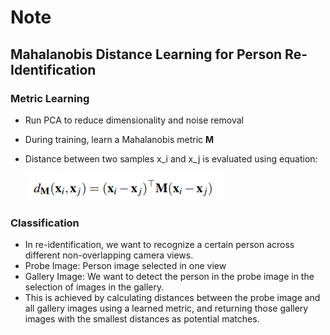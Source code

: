 # Note

## Mahalanobis Distance Learning for Person Re-Identification

### Metric Learning

* Run PCA to reduce dimensionality and noise removal
* During training, learn a Mahalanobis metric __M__

* Distance between two samples x_i and x_j is evaluated using equation:

    ![](2018-12-01-15-19-01.png)

### Classification

* In re-identification, we want to recognize a certain person across different non-overlapping camera views.
* Probe Image: Person image selected in one view
* Gallery Image: We want to detect the person in the probe image in the selection of images in the gallery.
* This is achieved by calculating distances between the probe image and all gallery images using a learned metric, and returning those gallery images with the smallest distances as potential matches.